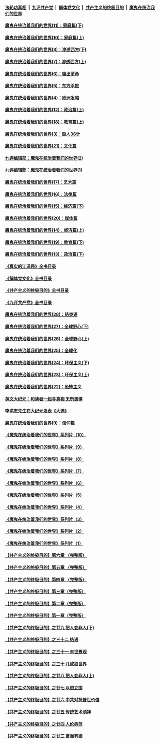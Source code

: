 ####  [法轮功真相](../../../../basic/blob/master/README.md?t=11120232) &nbsp;|&nbsp; [九评共产党](../../../../9ping.md/blob/master/README.md?t=11120232) &nbsp;|&nbsp; [解体党文化](../../../../jtdwh.md/blob/master/README.md?t=11120232)  &nbsp;|&nbsp; [共产主义的终极目的](../../../../gczydzjmd.md/blob/master/README.md?t=11120232) &nbsp;|&nbsp; [魔鬼在统治我们的世界](../../../../mgztzwmdsj.md/blob/master/README.md?t=11120232) 

#### [魔鬼在统治着我们的世界(11)：家庭篇(下)](../pages/nsc422/n10440961.md?t=11120232) 

#### [魔鬼在统治着我们的世界(10)：家庭篇(上)](../pages/nsc422/n10435448.md?t=11120232) 

#### [魔鬼在统治着我们的世界(8)：渗透西方(下)](../pages/nsc422/n10429603.md?t=11120232) 

#### [魔鬼在统治着我们的世界(7)：渗透西方(上)](../pages/nsc422/n10426013.md?t=11120232) 

#### [魔鬼在统治着我们的世界(6)：输出革命](../pages/nsc422/n10421536.md?t=11120232) 

#### [魔鬼在统治着我们的世界(5)：东方杀戮](../pages/nsc422/n10417707.md?t=11120232) 

#### [魔鬼在统治着我们的世界(4)：欧洲发端](../pages/nsc422/n10414890.md?t=11120232) 

#### [魔鬼在统治着我们的世界(12)：政治篇(上)](../pages/nsc422/n10444576.md?t=11120232) 

#### [魔鬼在统治着我们的世界(18)：教育篇(上)](../pages/nsc422/n10526970.md?t=11120232) 

#### [魔鬼在统治着我们的世界(3)：毁人36计](../pages/nsc422/n10411583.md?t=11120232) 

#### [魔鬼在统治着我们的世界(21)：文化篇](../pages/nsc422/n10597706.md?t=11120232) 

#### [九评编辑部：魔鬼在统治着我们的世界(2)](../pages/nsc422/n10410036.md?t=11120232) 

#### [九评编辑部：魔鬼在统治着我们的世界(1)](../pages/nsc422/n10406825.md?t=11120232) 

#### [魔鬼在统治着我们的世界(17)：艺术篇](../pages/nsc422/n10499093.md?t=11120232) 

#### [魔鬼在统治着我们的世界(16)：法律篇](../pages/nsc422/n10485969.md?t=11120232) 

#### [魔鬼在统治着我们的世界(15)：经济篇(下)](../pages/nsc422/n10469975.md?t=11120232) 

#### [魔鬼在统治着我们的世界(20)：媒体篇](../pages/nsc422/n10586579.md?t=11120232) 

#### [魔鬼在统治着我们的世界(14)：经济篇(上)](../pages/nsc422/n10457370.md?t=11120232) 

#### [魔鬼在统治着我们的世界(19)：教育篇(下)](../pages/nsc422/n10564808.md?t=11120232) 

#### [魔鬼在统治着我们的世界(13)：政治篇(下)](../pages/nsc422/n10448270.md?t=11120232) 

#### [《真实的江泽民》全书目录](../pages/nsc422/n13721399.md?t=11120232) 

#### [《解体党文化》全书目录](../pages/nsc422/n13721157.md?t=11120232) 

#### [《共产主义的终极目的》全书目录](../pages/nsc422/n13721048.md?t=11120232) 

#### [《九评共产党》全书目录](../pages/nsc422/n13708085.md?t=11120232) 

#### [魔鬼在统治着我们的世界(28)：结束语](../pages/nsc422/n10936246.md?t=11120232) 

#### [魔鬼在统治着我们的世界(27)：全球野心(下)](../pages/nsc422/n10928319.md?t=11120232) 

#### [魔鬼在统治着我们的世界(26)：全球野心(上)](../pages/nsc422/n10900318.md?t=11120232) 

#### [魔鬼在统治着我们的世界(25)：全球化](../pages/nsc422/n10788205.md?t=11120232) 

#### [魔鬼在统治着我们的世界(24)：环保主义(下)](../pages/nsc422/n10695307.md?t=11120232) 

#### [魔鬼在统治着我们的世界(23)：环保主义(上)](../pages/nsc422/n10688613.md?t=11120232) 

#### [魔鬼在统治着我们的世界(22)：恐怖主义](../pages/nsc422/n10614727.md?t=11120232) 

#### [英文大纪元：和读者一起寻真相 无所畏惧](../pages/nsc422/n12542027.md?t=11120232) 

#### [李洪志先生在大纪元发表《大选》](../pages/nsc422/n12534746.md?t=11120232) 

#### [魔鬼在统治着我们的世界(9)：信仰篇](../pages/nsc422/n10432159.md?t=11120232) 

#### [《魔鬼在统治着我们的世界》系列片（10）](../pages/nsc422/n12292670.md?t=11120232) 

#### [《魔鬼在统治着我们的世界》系列片（9）](../pages/nsc422/n12290859.md?t=11120232) 

#### [《魔鬼在统治着我们的世界》系列片（8）](../pages/nsc422/n12287445.md?t=11120232) 

#### [《魔鬼在统治着我们的世界》系列片（7）](../pages/nsc422/n12283425.md?t=11120232) 

#### [《魔鬼在统治着我们的世界》系列片（6）](../pages/nsc422/n12282314.md?t=11120232) 

#### [《魔鬼在统治着我们的世界》系列片（5）](../pages/nsc422/n12281419.md?t=11120232) 

#### [《魔鬼在统治着我们的世界》系列片（4）](../pages/nsc422/n12274024.md?t=11120232) 

#### [《魔鬼在统治着我们的世界》系列片（3）](../pages/nsc422/n12271322.md?t=11120232) 

#### [《魔鬼在统治着我们的世界》系列片（2）](../pages/nsc422/n12269049.md?t=11120232) 

#### [《魔鬼在统治着我们的世界》系列片（1）](../pages/nsc422/n12267575.md?t=11120232) 

#### [【共产主义的终极目的】第六章 （完整版）](../pages/nsc422/n11428913.md?t=11120232) 

#### [【共产主义的终极目的】第五章 （完整版）](../pages/nsc422/n11428912.md?t=11120232) 

#### [【共产主义的终极目的】第四章 （完整版）](../pages/nsc422/n11428907.md?t=11120232) 

#### [【共产主义的终极目的】第三章（完整版）](../pages/nsc422/n11428848.md?t=11120232) 

#### [【共产主义的终极目的】第二章（完整版）](../pages/nsc422/n11428831.md?t=11120232) 

#### [【共产主义的终极目的】第一章（完整版）](../pages/nsc422/n11417651.md?t=11120232) 

#### [【共产主义的终极目的】之廿九 把人变非人(下)](../pages/nsc422/n11344140.md?t=11120232) 

#### [【共产主义的终极目的】之三十二 结语](../pages/nsc422/n11360535.md?t=11120232) 

#### [【共产主义的终极目的】之三十一 末世景观](../pages/nsc422/n11351129.md?t=11120232) 

#### [【共产主义的终极目的】之三十 几成狼世界](../pages/nsc422/n11348280.md?t=11120232) 

#### [【共产主义的终极目的】之廿八 把人变非人(上)](../pages/nsc422/n11340492.md?t=11120232) 

#### [【共产主义的终极目的】之廿七 以恨立国](../pages/nsc422/n11336944.md?t=11120232) 

#### [【共产主义的终极目的】之廿六 中共对抗普世价值](../pages/nsc422/n11324785.md?t=11120232) 

#### [【共产主义的终极目的】之廿五 传统艺术颂神](../pages/nsc422/n11296396.md?t=11120232) 

#### [【共产主义的终极目的】之廿四 人伦典范](../pages/nsc422/n11296397.md?t=11120232) 

#### [【共产主义的终极目的】之廿三 富而有德](../pages/nsc422/n11283598.md?t=11120232) 

